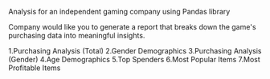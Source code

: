 Analysis for an independent gaming company using Pandas library

Company would like you to generate a report that breaks down the game's purchasing data into meaningful insights.


1.Purchasing Analysis (Total)
2.Gender Demographics
3.Purchasing Analysis (Gender)
4.Age Demographics
5.Top Spenders
6.Most Popular Items
7.Most Profitable Items

